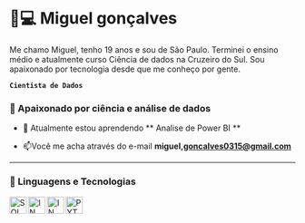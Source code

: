 # 🎲💻 Miguel gonçalves

Me chamo Miguel, tenho 19 anos e sou de São Paulo. Terminei o ensino médio e atualmente curso
Ciência de dados na Cruzeiro do Sul. Sou apaixonado por tecnologia desde que me conheço por gente.


**`Cientista de Dados`**

### 💚 Apaixonado por ciência e análise de dados

- 🌱 Atualmente estou aprendendo ** Analise de Power BI **

- 📫Você me acha através do e-mail **miguel,goncalves0315@gmail.com**
---


### 🤖 Linguagens e Tecnologias

<img
align="left" 
alt="SQL"
title="SQL" 
width="30px" 
src="https://cdn.jsdelivr.net/gh/devicons/devicon@latest/icons/azuresqldatabase/azuresqldatabase-original.svg"
/>

<img
align="left" 
alt="IN"
title="IN" 
width="30px" 
src="https://cdn.jsdelivr.net/gh/devicons/devicon@latest/icons/linkedin/linkedin-original.svg" />



<img 
align="left" 
alt="IN"
title="IN" 
width="30px" src="https://cdn.jsdelivr.net/gh/devicons/devicon@latest/icons/vscode/vscode-original.svg" />

<img
align="left" 
alt="PYTHON"
title="PYTHON" 
width="30px" 
style="padding-right: 10px;" 
src="https://cdn.jsdelivr.net/gh/devicons/devicon@latest/icons/python/python-original.svg" />
<br/>
<br/>
